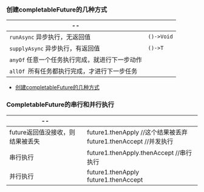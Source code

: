 
### 创建completableFuture的几种方式 

| --               |            |
| ---------------------------------------------- | ---------- |
| `runAsync` 异步执行，无返回值                  | `()->Void` |
| `supplyAsync` 异步执行，有返回值               | `()->T`    |
| `anyOf` 任意一个任务执行完成，就进行下一步动作 |            |
| `allOf `所有任务都执行完成，才进行下一步任务   |            |

- [创建completableFuture的几种方式](CompletableFutureTest.java)

### CompletableFuture的串行和并行执行

|                 --            |         |
| -------------------------------- | ------- |
| future返回值没接收，则结果被丢失 | future1.thenApply //这个结果被丢弃<br>future1.thenAccept //并发执行<br> |
| 串行执行 | future1.thenApply.thenAccept //串行执行 |
| 并行执行 | future1.thenApply<br/>future1.thenAccept<br/> |

